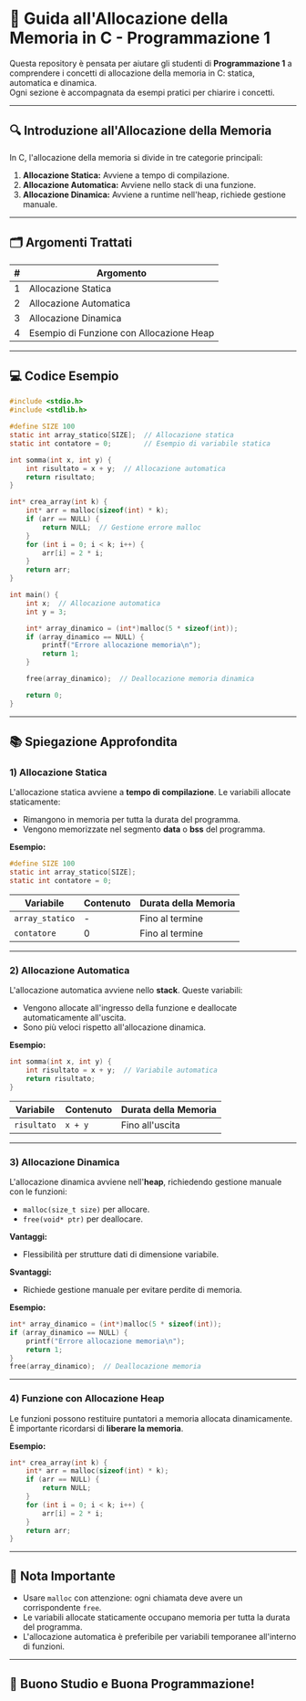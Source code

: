 
# 📘 Guida all'Allocazione della Memoria in C - Programmazione 1

Questa repository è pensata per aiutare gli studenti di **Programmazione 1** a comprendere i concetti di allocazione della memoria in C: statica, automatica e dinamica.  
Ogni sezione è accompagnata da esempi pratici per chiarire i concetti.

---

## 🔍 **Introduzione all'Allocazione della Memoria**

In C, l'allocazione della memoria si divide in tre categorie principali:

1. **Allocazione Statica:** Avviene a tempo di compilazione.  
2. **Allocazione Automatica:** Avviene nello stack di una funzione.  
3. **Allocazione Dinamica:** Avviene a runtime nell'heap, richiede gestione manuale.

---

## 🗂️ **Argomenti Trattati**

| **#** | **Argomento**                            |
|-------|------------------------------------------|
| 1     | Allocazione Statica                      |
| 2     | Allocazione Automatica                   |
| 3     | Allocazione Dinamica                     |
| 4     | Esempio di Funzione con Allocazione Heap |

---

## 💻 **Codice Esempio**
```c
#include <stdio.h>
#include <stdlib.h>

#define SIZE 100
static int array_statico[SIZE];  // Allocazione statica
static int contatore = 0;        // Esempio di variabile statica

int somma(int x, int y) {
    int risultato = x + y;  // Allocazione automatica
    return risultato;
}

int* crea_array(int k) {
    int* arr = malloc(sizeof(int) * k);
    if (arr == NULL) {
        return NULL;  // Gestione errore malloc
    }
    for (int i = 0; i < k; i++) {
        arr[i] = 2 * i;
    }
    return arr;
}

int main() {
    int x;  // Allocazione automatica
    int y = 3;

    int* array_dinamico = (int*)malloc(5 * sizeof(int));
    if (array_dinamico == NULL) {
        printf("Errore allocazione memoria\n");
        return 1;
    }

    free(array_dinamico);  // Deallocazione memoria dinamica

    return 0;
}
```

---

## 📚 **Spiegazione Approfondita**

### **1) Allocazione Statica**
L'allocazione statica avviene a **tempo di compilazione**. Le variabili allocate staticamente:

- Rimangono in memoria per tutta la durata del programma.
- Vengono memorizzate nel segmento **data** o **bss** del programma.

**Esempio:**
```c
#define SIZE 100
static int array_statico[SIZE];
static int contatore = 0;
```

| Variabile       | Contenuto | Durata della Memoria |
|-----------------|-----------|----------------------|
| `array_statico` | -         | Fino al termine     |
| `contatore`     | 0         | Fino al termine     |

---

### **2) Allocazione Automatica**
L'allocazione automatica avviene nello **stack**. Queste variabili:

- Vengono allocate all'ingresso della funzione e deallocate automaticamente all'uscita.
- Sono più veloci rispetto all'allocazione dinamica.

**Esempio:**
```c
int somma(int x, int y) {
    int risultato = x + y;  // Variabile automatica
    return risultato;
}
```

| Variabile  | Contenuto   | Durata della Memoria |
|------------|-------------|----------------------|
| `risultato`| `x + y`     | Fino all'uscita      |

---

### **3) Allocazione Dinamica**
L'allocazione dinamica avviene nell'**heap**, richiedendo gestione manuale con le funzioni:

- `malloc(size_t size)` per allocare.
- `free(void* ptr)` per deallocare.

**Vantaggi:**
- Flessibilità per strutture dati di dimensione variabile.

**Svantaggi:**
- Richiede gestione manuale per evitare perdite di memoria.

**Esempio:**
```c
int* array_dinamico = (int*)malloc(5 * sizeof(int));
if (array_dinamico == NULL) {
    printf("Errore allocazione memoria\n");
    return 1;
}
free(array_dinamico);  // Deallocazione memoria
```

---

### **4) Funzione con Allocazione Heap**

Le funzioni possono restituire puntatori a memoria allocata dinamicamente. È importante ricordarsi di **liberare la memoria**.

**Esempio:**
```c
int* crea_array(int k) {
    int* arr = malloc(sizeof(int) * k);
    if (arr == NULL) {
        return NULL;
    }
    for (int i = 0; i < k; i++) {
        arr[i] = 2 * i;
    }
    return arr;
}
```

---

## 📝 **Nota Importante**
- Usare `malloc` con attenzione: ogni chiamata deve avere un corrispondente `free`.
- Le variabili allocate staticamente occupano memoria per tutta la durata del programma.
- L'allocazione automatica è preferibile per variabili temporanee all'interno di funzioni.

---

## 🚀 **Buono Studio e Buona Programmazione!**

